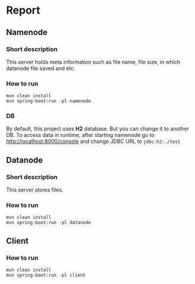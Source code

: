 # Report
## Namenode
### Short description
This server holds meta information such as file name, file size, in which datanode
file saved and etc.
### How to run
```text
mvn clean install
mvn spring-boot:run -pl namenode
```
### DB
By default, this project uses **H2** database. But you can change it to another DB.
To access data in runtime, after starting namenode go to [http://localhost:8000/console](http://localhost:8000) and
change JDBC URL to ```jdbc:h2:./test```

## Datanode
### Short description
This server stores files.
### How to run
```text
mvn clean install
mvn spring-boot:run -pl datanode
```


## Client
### How to run
```text
mvn clean install
mvn spring-boot:run -pl client
```




